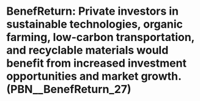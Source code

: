 # BenefReturn: __Private investors in sustainable technologies, organic farming, low-carbon transportation, and recyclable materials would benefit from increased investment opportunities and market growth.__ (PBN__BenefReturn_27)

